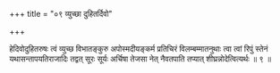 +++
title = "०९ व्युच्छा दुहितर्दिवो"

+++

हेदिवोदुहितरुषः त्वं व्युच्छ विभातङ्कुरु अपोस्मदीयङ्कर्म प्रतिचिरं विलम्बम्मातनुथाः त्वा त्वां रिपुं स्तेनं यथासन्तापयतिराजादिः तद्वत् सूरः सूर्यः अर्चिषा तेजसा नेत् नैवतपाति तप्यात् शीघ्रन्नोदेत्वित्यर्थः ॥ ९ ॥